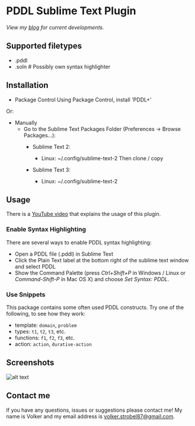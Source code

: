 PDDL Sublime Text Plugin
=========================

*View my [blog](www.poldsblog.de) for current developments.*

Supported filetypes
-------------------

- .pddl
- .soln # Possibly own syntax highlighter

Installation
------------

* Package Control
Using Package Control, install 'PDDL+'

Or:

* Manually
	- Go to the Sublime Text Packages Folder (Preferences -> Browse Packages...):
		- Sublime Text 2:
			- Linux: ~/.config/sublime-text-2
			  Then clone / copy	


		- Sublime Text 3:
			- Linux: ~/.config/sublime-text-2

Usage
-----

There is a [YouTube video](www.youtube.com) that explains the usage of this plugin.	

### Enable Syntax Highlighting

There are several ways to enable PDDL syntax highlighting:

* Open a PDDL file (.pddl) in Sublime Text
* Click the Plain Text label at the bottom right of the sublime text window and select PDDL
* Show the Command Palette (press *Ctrl+Shift+P* in Windows / Linux or *Command-Shift-P* in Mac OS X) and choose *Set Syntax: PDDL*.

### Use Snippets

This package contains some often used PDDL constructs. Try one of the following, to see how they work:

* template: `domain`, `problem`
* types: `t1`, `t2`, `t3`, etc.
* functions: `f1`, `f2`, `f3`, etc.
* action: `action`, `durative-action`

Screenshots
-----------

![alt text](https://raw.github.com/Pold87/ReadmeTest/master/Sunburst.png "ṔDDL syntax highlighting - Theme: Sunburst")

Contact me
---------

If you have any questions, issues or suggestions please contact me! My name is Volker and my email address is volker.strobel87@gmail.com.


